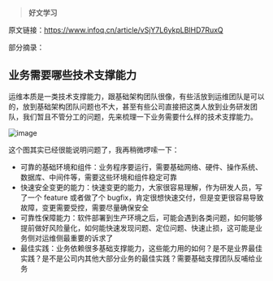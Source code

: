 > **好文学习**

原文链接：https://www.infoq.cn/article/vSjY7L6ykpLBlHD7RuxQ

部分摘录：

## 业务需要哪些技术支撑能力
运维本质是一类技术支撑能力，跟基础架构团队很像，有些活放到运维团队是可以的，放到基础架构团队问题也不大，甚至有些公司直接把这类人放到业务研发团队，我们暂且不管分工的问题，先来梳理一下业务需要什么样的技术支撑能力。

![image](https://github.com/user-attachments/assets/bcdc53a6-49b4-4e54-8917-5f1d3abde725)

这个图其实已经很能说明问题了，我再稍微啰嗦一下：

- 可靠的基础环境和组件：业务程序要运行，需要基础网络、硬件、操作系统、数据库、中间件等，需要这些环境和组件稳定可靠
- 快速安全变更的能力：快速变更的能力，大家很容易理解，作为研发人员，写了一个 feature 或者做了个 bugfix，肯定很想快速交付，但是变更很容易导致故障，变更需要受控，需要尽量确保安全
- 可靠性保障能力：软件部署到生产环境之后，可能会遇到各类问题，如何能够提前做好风险量化，如何能快速发现问题、定位问题、快速止损，这可能是业务侧对运维侧最重要的诉求了
- 最佳实践：业务依赖很多基础支撑能力，这些能力用的如何？是不是业界最佳实践？是不是公司内其他大部分业务的最佳实践？需要基础支撑团队反哺给业务
